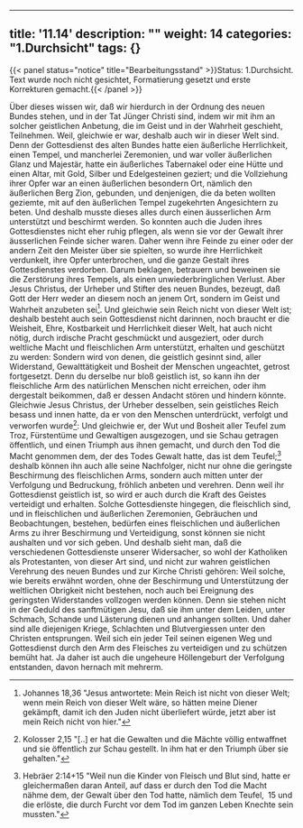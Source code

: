 
---
title: '11.14'
description: ""
weight: 14
categories: "1.Durchsicht"
tags: {}
---

{{< panel status="notice" title="Bearbeitungsstand" >}}Status: 1.Durchsicht.
Text wurde noch nicht gesichtet, Formatierung gesetzt und erste Korrekturen gemacht.{{< /panel >}}
<!-- Seite 520 -->

Über dieses wissen wir, daß wir hierdurch
in der Ordnung des neuen Bundes stehen, und in
der Tat Jünger Christi sind, indem wir mit ihm
an solcher geistlichen Anbetung, die im Geist und<!-- Seite 521 -->
in der Wahrheit geschieht, Teilnehmen. Weil,
gleichwie er war, deshalb auch wir in dieser Welt sind.
Denn der Gottesdienst des alten Bundes hatte eien
äußerliche Herrlichkeit, einen Tempel, und mancherlei
Zeremonien, und war voller äußerlichen Glanz
und Majestär, hatte ein äußerliches Tabernakel oder
eine Hütte und einen Altar, mit Gold, Silber und
Edelgesteinen geziert; und die Vollziehung ihrer
Opfer war an einen äußerlichen besondern Ort, nämlich
den äußerlichen Berg Zion, gebunden, und denjenigen,
die da beten wollten geziemte, mit auf den
äußerlichen Tempel zugekehrten Angesichtern zu beten.
Und deshalb musste dieses alles durch einen äusserlichen
Arm unterstützt und beschirmt werden. So
konnten auch die Juden ihres Gottesdienstes nicht eher
ruhig pflegen, als wenn sie vor der Gewalt ihrer
äusserlichen Feinde sicher waren. Daher wenn ihre
Feinde zu einer oder der andern Zeit den Meister über
sie spielten, so wurde ihre Herrlichkeit verdunkelt,
ihre Opfer unterbrochen, und die ganze Gestalt ihres
Gottesdienstes verdorben. Darum beklagen, betrauern
und beweinen sie die Zerstörung ihres Tempels,
als einen unwiederbringlichen Verlust. Aber
Jesus Christus, der Urheber und Stifter des neuen
Bundes, bezeugt, daß Gott der Herr weder an
diesem noch an jenem Ort, sondern im Geist und
Wahrheit anzubeten sei[^foot11-14-01]. Und gleichwie
sein Reich nicht von dieser Welt ist; deshalb besteht
auch sein Gottesdienst nicht darinnen, noch braucht
er die Weisheit, Ehre, Kostbarkeit und Herrlichkeit
dieser Welt, hat auch nicht nötig, durch irdische
Pracht geschmückt und ausgeziert, oder durch
weltliche Macht und fleischlichen Arm unterstützt,
erhalten und geschützt zu werden: Sondern wird von
denen, die geistlich gesinnt sind, aller Widerstand,
Gewalttätigkeit und Bosheit der Menschen<!-- Seite 522 -->
ungeachtet, getrost fortgesetzt. Denn du derselbe nur
bloß geistlich ist, so kann ihn der fleischliche Arm des
natürlichen Menschen nicht erreichen, oder ihm dergestalt
beikommen, daß er dessen Andacht stören und
hindern könnte. Gleichwie Jesus Christus, der Urheber
desselben, sein geistliches Reich besass und innen
hatte, da er von den Menschen unterdrückt, verfolgt
und verworfen wurde[^foot11-14-02]: Und gleichwie er, der Wut
und Bosheit aller Teufel zum Troz, Fürstentüme
und Gewaltigen ausgezogen, und sie Schau getragen
öffentlich, und einen Triumph aus ihnen
gemacht, und durch den Tod die Macht genommen
dem, der des Todes Gewalt hatte, das ist
dem Teufel;[^foot11-14-03] deshalb können ihn auch alle seine Nachfolger,
nicht nur ohne die geringste Beschirmung des
fleischlichen Arms, sondern auch mitten unter der Verfolgung
und Bedruckung, fröhlich anbeten und verehren.
Denn weil ihr Gottesdienst geistlich ist, so
wird er auch durch die Kraft des Geistes verteidigt
und erhalten. Solche Gottesdienste hingegen, die
fleischlich sind, und in fleischlichen und äußerlichen
Zeremonien, Gebräuchen und Beobachtungen,
bestehen, bedürfen eines fleischlichen und äußerlichen
Arms zu ihrer Beschirmung und Verteidigung, sonst
können sie nicht aushalten und vor sich geben. Und deshalb
sieht man, daß die verschiedenen Gottesdienste
unserer Widersacher, so wohl der Katholiken
als Protestanten, von dieser Art sind, und nicht zur
wahren geistlichen Verehrung des neuen Bundes
und zur Kirche Christi gehören: Weil solche, wie
bereits erwähnt worden, ohne der Beschirmung und
Unterstützung der weltlichen Obrigkeit nicht bestehen,
noch auch bei Ereignung des geringsten Widerstandes
vollzogen werden können. Denn sie stehen nicht in der
Geduld des sanftmütigen Jesu, daß sie ihm unter
dem Leiden, unter Schmach, Schande und Lästerung<!-- Seite 523 -->
dienen und anhangen sollten. Und daher sind alle diejenigen
Kriege, Schlachten und Blutvergiessen
unter den Christen entsprungen. Weil sich ein jeder
Teil seinen eigenen Weg und Gottesdienst durch
den Arm des Fleisches zu verteidigen und zu schützen
bemüht hat. Ja daher ist auch die ungeheure Höllengeburt
der Verfolgung entstanden, davon hernach
mit mehrerm.


[^foot11-14-01]: Johannes 18,36 "Jesus antwortete: Mein Reich ist nicht von dieser Welt; wenn mein Reich von dieser Welt wäre, so hätten meine Diener gekämpft, damit ich den Juden nicht überliefert würde, jetzt aber ist mein Reich nicht von hier."

[^foot11-14-02]: Kolosser 2,15 "[..] er hat die Gewalten und die Mächte völlig entwaffnet und sie öffentlich zur Schau gestellt. In ihm hat er den Triumph über sie gehalten."


[^foot11-14-03]: Hebräer 2:14+15 "Weil nun die Kinder von Fleisch und Blut sind, hatte er gleichermaßen daran Anteil, auf dass er durch den Tod die Macht nähme dem, der Gewalt über den Tod hatte, nämlich dem Teufel, 15 und die erlöste, die durch Furcht vor dem Tod im ganzen Leben Knechte sein mussten."
